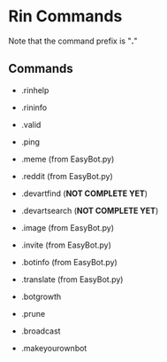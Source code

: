 # Rin Commands

Note that the command prefix is "**.**" 

## Commands 

- .rinhelp

- .rininfo

- .valid

- .ping 

- .meme (from EasyBot.py)

- .reddit (from EasyBot.py)

- .devartfind (**NOT COMPLETE YET**)

- .devartsearch (**NOT COMPLETE YET**)

- .image (from EasyBot.py)

- .invite (from EasyBot.py)

- .botinfo (from EasyBot.py)

- .translate (from EasyBot.py)

- .botgrowth

- .prune

- .broadcast

- .makeyourownbot




